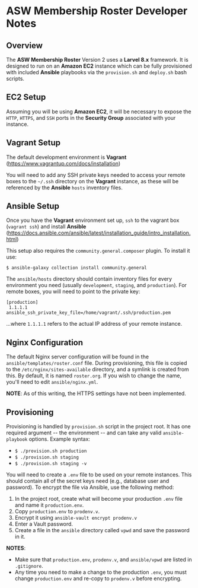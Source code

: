 # ASW Membership Roster Developer Notes

## Overview
The **ASW Membership Roster** Version 2 uses a **Larvel 8.x** framework. It is designed to run on an **Amazon EC2** instance which can be fully provisioned with included **Ansible** playbooks via the `provision.sh` and `deploy.sh` bash scripts. 

## EC2 Setup
Assuming you will be using **Amazon EC2**, it will be necessary to expose the `HTTP`, `HTTPS`, and `SSH` ports in the **Security Group** associated with your instance.
 
## Vagrant Setup
The default development environment is **Vagrant** (https://www.vagrantup.com/docs/installation)

You will need to add any SSH private keys needed to access your remote boxes to the `~/.ssh` directory on the **Vagrant** instance, as these will be referenced by the **Ansible** `hosts` inventory files.
## Ansible Setup
Once you have the **Vagrant** environment set up, `ssh` to the vagrant box (`vagrant ssh`) and install **Ansible** (https://docs.ansible.com/ansible/latest/installation_guide/intro_installation.html)

This setup also requires the `community.general.composer` plugin. To install it use: 

`$ ansible-galaxy collection install community.general`

The `ansible/hosts` directory should contain inventory files for every environment you need (usually `development`, `staging`, and `production`). For remote boxes, you will need to point to the private key:

```
[production]
 1.1.1.1 ansible_ssh_private_key_file=/home/vagrant/.ssh/production.pem
```
...where `1.1.1.1` refers to the actual IP address of your remote instance.

## Nginx Configuration
The default Nginx server configuration will be found in the `ansible/templates/roster.conf` file.  During provisioning, this file is copied to the `/etc/nginx/sites-available` directory, and a symlink is created from this.  By default, it is named `roster.org`. If you wish to change the name, you'll need to edit `ansible/nginx.yml`. 

**NOTE**: As of this writing, the HTTPS settings have not been implemented.

## Provisioning 
Provisioning is handled by `provision.sh` script in the project root.  It has one required argument -- the environment -- and can take any valid `ansible-playbook` options. Example syntax:

- `$ ./provision.sh production` 
- `$ ./provision.sh staging` 
- `$ ./provision.sh staging -v`

You will need to create a `.env` file to be used on your remote instances.  This should contain all of the secret keys need (e.g., database user and password).  To encrypt the file via Ansible, use the following method:

1. In the project root, create what will become your production `.env` file and name it `production.env`.
2. Copy `production.env` to `prodenv.v`.
3. Encrypt it using `ansible-vault encrypt prodenv.v`
4. Enter a Vault password.
5. Create a file in the `ansible` directory called `vpwd` and save the password in it.

**NOTES**: 
- Make sure that `production.env`, `prodenv.v`, and `ansible/vpwd` are listed in `.gitignore`. 
- Any time you need to make a change to the production `.env`, you must change `production.env` and re-copy to `prodenv.v` before encrypting.
